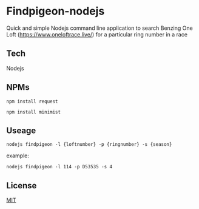 # Findpigeon-nodejs

Quick and simple Nodejs command line application to search Benzing One Loft (https://www.oneloftrace.live/) for a particular ring number in a race

## Tech

Nodejs

## NPMs

```npm install request```

```npm install minimist```

## Useage

```nodejs findpigeon -l {loftnumber} -p {ringnumber} -s {season}```

example:

```nodejs findpigeon -l 114 -p D53535 -s 4```

## License

[MIT](https://choosealicense.com/licenses/mit/)
